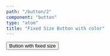 ```yaml
---
path: "/button/2"
component: "button"
type: "atom"
title: "Fixed Size Button with color"
---
```

<codeblock>
<Button
  width="350px"
  px="50px"
  mr='20px'
  fontSize='1.2rem'
>
  Button with fixed size
</Button>
</codeblock>
